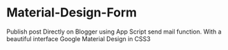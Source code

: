 # Material-Design-Form
Publish post Directly on Blogger using App Script send mail function. With a beautiful interface Google Material Design in CSS3
